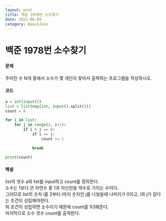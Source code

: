 ```yaml
---
layout: post
title: 백준 1978번 소수찾기
date: 2022-06-09
category: BaeckJoon
---
```

# 백준 1978번 소수찾기
#### 문제
주어진 수 N개 중에서 소수가 몇 개인지 찾아서 출력하는 프로그램을 작성하시오.       
                  
#### 코드
```python           
a = int(input())
list = list(map(int, input().split()))
count = 0

for i in list:
    for j in range(2, i+1):
        if i % j == 0:
            if i == j:
                count += 1

            break

print(count)
```

#### 해설
list의 갯수 a와 list를 input하고 count를 정의한다.         
소수는 1보다 큰 자연수 중 1과 자신만을 약수로 가지는 수이다.         
그러므로 list의 숫자 i를 2부터 i까지 숫자인 j를 나눴을때 나머지가 0이고, i와 j가 같다는 조건이 성립해야한다.           
위 조건이 성립하면 소수이기 때문에 count를 1더해준다.       
마지막으로 소수 갯수 count를 출력한다.     
